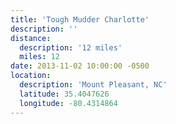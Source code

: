```yaml
---
title: 'Tough Mudder Charlotte'
description: ''
distance:
  description: '12 miles'
  miles: 12
date: 2013-11-02 10:00:00 -0500
location:
  description: 'Mount Pleasant, NC'
  latitude: 35.4047626
  longitude: -80.4314864
---
```

